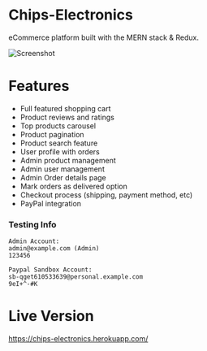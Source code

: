 # Chips-Electronics
eCommerce platform built with the MERN stack & Redux.

![Screenshot](/../master/screenshot.png?raw=true "Screenshot")

# Features
* Full featured shopping cart
* Product reviews and ratings
* Top products carousel
* Product pagination
* Product search feature
* User profile with orders
* Admin product management
* Admin user management
* Admin Order details page
* Mark orders as delivered option
* Checkout process (shipping, payment method, etc)
* PayPal  integration

### Testing Info ###

```
Admin Account:
admin@example.com (Admin)
123456

Paypal Sandbox Account:
sb-qget610533639@personal.example.com
9eI+^-#K
```
# Live Version
https://chips-electronics.herokuapp.com/
